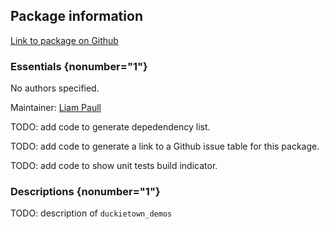 <div id='duckietown_demos-autogenerated' markdown='1'>


<!-- do not edit this file, autogenerated -->

## Package information 

[Link to package on Github](github:org=duckietown,repo=Software,path=70-convenience-packages/duckietown_demos,branch=andrea-config)

### Essentials {nonumber="1"}

No authors specified.

Maintainer: [Liam Paull](mailto:lpaull@mit.edu)

TODO: add code to generate depedendency list.

TODO: add code to generate a link to a Github issue table for this package.

TODO: add code to show unit tests build indicator.

### Descriptions {nonumber="1"}

TODO: description of `duckietown_demos`



</div>

